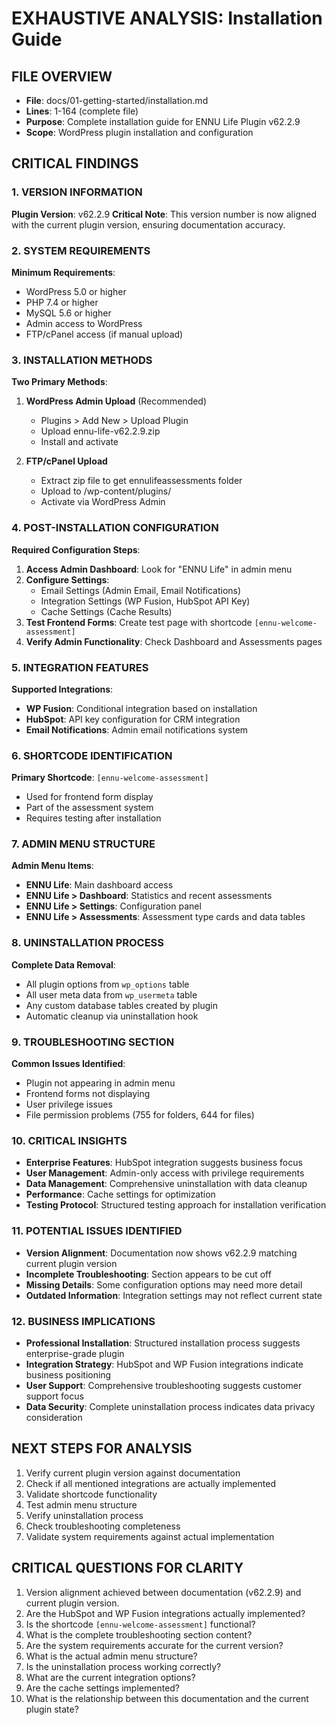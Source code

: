 # EXHAUSTIVE ANALYSIS: Installation Guide

## FILE OVERVIEW
- **File**: docs/01-getting-started/installation.md
- **Lines**: 1-164 (complete file)
- **Purpose**: Complete installation guide for ENNU Life Plugin v62.2.9
- **Scope**: WordPress plugin installation and configuration

## CRITICAL FINDINGS

### 1. VERSION INFORMATION
**Plugin Version**: v62.2.9
**Critical Note**: This version number is now aligned with the current plugin version, ensuring documentation accuracy.

### 2. SYSTEM REQUIREMENTS
**Minimum Requirements**:
- WordPress 5.0 or higher
- PHP 7.4 or higher
- MySQL 5.6 or higher
- Admin access to WordPress
- FTP/cPanel access (if manual upload)

### 3. INSTALLATION METHODS
**Two Primary Methods**:
1. **WordPress Admin Upload** (Recommended)
   - Plugins > Add New > Upload Plugin
   - Upload ennu-life-v62.2.9.zip
   - Install and activate

2. **FTP/cPanel Upload**
   - Extract zip file to get ennulifeassessments folder
   - Upload to /wp-content/plugins/
   - Activate via WordPress Admin

### 4. POST-INSTALLATION CONFIGURATION
**Required Configuration Steps**:
1. **Access Admin Dashboard**: Look for "ENNU Life" in admin menu
2. **Configure Settings**:
   - Email Settings (Admin Email, Email Notifications)
   - Integration Settings (WP Fusion, HubSpot API Key)
   - Cache Settings (Cache Results)
3. **Test Frontend Forms**: Create test page with shortcode `[ennu-welcome-assessment]`
4. **Verify Admin Functionality**: Check Dashboard and Assessments pages

### 5. INTEGRATION FEATURES
**Supported Integrations**:
- **WP Fusion**: Conditional integration based on installation
- **HubSpot**: API key configuration for CRM integration
- **Email Notifications**: Admin email notifications system

### 6. SHORTCODE IDENTIFICATION
**Primary Shortcode**: `[ennu-welcome-assessment]`
- Used for frontend form display
- Part of the assessment system
- Requires testing after installation

### 7. ADMIN MENU STRUCTURE
**Admin Menu Items**:
- **ENNU Life**: Main dashboard access
- **ENNU Life > Dashboard**: Statistics and recent assessments
- **ENNU Life > Settings**: Configuration panel
- **ENNU Life > Assessments**: Assessment type cards and data tables

### 8. UNINSTALLATION PROCESS
**Complete Data Removal**:
- All plugin options from `wp_options` table
- All user meta data from `wp_usermeta` table
- Any custom database tables created by plugin
- Automatic cleanup via uninstallation hook

### 9. TROUBLESHOOTING SECTION
**Common Issues Identified**:
- Plugin not appearing in admin menu
- Frontend forms not displaying
- User privilege issues
- File permission problems (755 for folders, 644 for files)

### 10. CRITICAL INSIGHTS
- **Enterprise Features**: HubSpot integration suggests business focus
- **User Management**: Admin-only access with privilege requirements
- **Data Management**: Comprehensive uninstallation with data cleanup
- **Performance**: Cache settings for optimization
- **Testing Protocol**: Structured testing approach for installation verification

### 11. POTENTIAL ISSUES IDENTIFIED
- **Version Alignment**: Documentation now shows v62.2.9 matching current plugin version
- **Incomplete Troubleshooting**: Section appears to be cut off
- **Missing Details**: Some configuration options may need more detail
- **Outdated Information**: Integration settings may not reflect current state

### 12. BUSINESS IMPLICATIONS
- **Professional Installation**: Structured installation process suggests enterprise-grade plugin
- **Integration Strategy**: HubSpot and WP Fusion integrations indicate business positioning
- **User Support**: Comprehensive troubleshooting suggests customer support focus
- **Data Security**: Complete uninstallation process indicates data privacy consideration

## NEXT STEPS FOR ANALYSIS
1. Verify current plugin version against documentation
2. Check if all mentioned integrations are actually implemented
3. Validate shortcode functionality
4. Test admin menu structure
5. Verify uninstallation process
6. Check troubleshooting completeness
7. Validate system requirements against actual implementation

## CRITICAL QUESTIONS FOR CLARITY
1. Version alignment achieved between documentation (v62.2.9) and current plugin version.
2. Are the HubSpot and WP Fusion integrations actually implemented?
3. Is the shortcode `[ennu-welcome-assessment]` functional?
4. What is the complete troubleshooting section content?
5. Are the system requirements accurate for the current version?
6. What is the actual admin menu structure?
7. Is the uninstallation process working correctly?
8. What are the current integration options?
9. Are the cache settings implemented?
10. What is the relationship between this documentation and the current plugin state?  